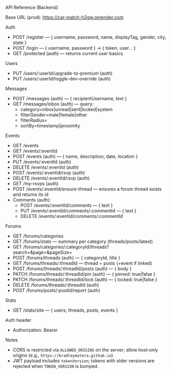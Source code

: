 API Reference (Backend)

Base URL (prod): https://car-match-h2gw.onrender.com

Auth
- POST /register — { username, password, name, displayTag, gender, city, state }
- POST /login — { username, password } → { token, user... }
- GET /protected (auth) — returns current user basics

Users
- PUT /users/:userId/upgrade-to-premium (auth)
- PUT /users/:userId/toggle-dev-override (auth)

Messages
- POST /messages (auth) — { recipientUsername, text }
- GET /messages/inbox (auth) — query:
  - category=inbox|unread|sent|locked|system
  - filterGender=male|female|other
  - filterRadius=<miles>
  - sortBy=timestamp|proximity

Events
- GET /events
- GET /events/:eventId
- POST /events (auth) — { name, description, date, location }
- PUT /events/:eventId (auth)
- DELETE /events/:eventId (auth)
- POST /events/:eventId/rsvp (auth)
- DELETE /events/:eventId/rsvp (auth)
- GET /my-rsvps (auth)
- POST /events/:eventId/ensure-thread — ensures a forum thread exists and returns its id
- Comments (auth):
  - POST /events/:eventId/comments — { text }
  - PUT /events/:eventId/comments/:commentId — { text }
  - DELETE /events/:eventId/comments/:commentId

Forums
- GET /forums/categories
- GET /forums/stats — summary per category (threads/posts/latest)
- GET /forums/categories/:categoryId/threads?search=&page=&pageSize=
- POST /forums/threads (auth) — { categoryId, title }
- GET /forums/threads/:threadId — thread + posts (+event if linked)
- POST /forums/threads/:threadId/posts (auth) — { body }
- PATCH /forums/threads/:threadId/pin (auth) — { pinned: true|false }
- PATCH /forums/threads/:threadId/lock (auth) — { locked: true|false }
- DELETE /forums/threads/:threadId (auth)
- POST /forums/posts/:postId/report (auth)

Stats
- GET /stats/site — { users, threads, posts, events }

Auth header
- Authorization: Bearer <JWT>

Notes
- CORS is restricted via `ALLOWED_ORIGINS` on the server; allow host‑only origins (e.g., `https://bradleymatera.github.io`).
- JWT payload includes `tokenVersion`; tokens with older versions are rejected when `TOKEN_VERSION` is bumped.
